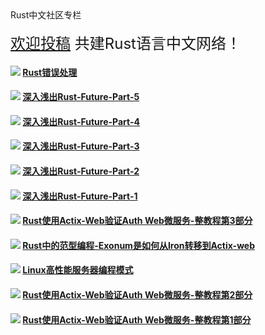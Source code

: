 <div id="lanmu">
    <div id="word">Rust中文社区专栏</div>
</div>
<br>
<div id="join" style="font-size: 1.5rem;"><a href="https://github.com/rustlang-cn/articles" target="_black">欢迎投稿</a> 共建Rust语言中文网络！</div>

<h4><img src="/imgs/rust.png"/>
<a href="/read/rust/2018/rust-error-handle.html">Rust错误处理</a></h4>

<h4><img src="/imgs/rust.png"/>
<a href="/read/rust/2018/深入浅出Rust-Future-Part-5.html">深入浅出Rust-Future-Part-5</a></h4>

<h4><img src="/imgs/rust.png"/>
<a href="/read/rust/2018/深入浅出Rust-Future-Part-4.html">深入浅出Rust-Future-Part-4</a></h4>

<h4><img src="/imgs/rust.png"/>
<a href="/read/rust/2018/深入浅出Rust-Future-Part-3.html">深入浅出Rust-Future-Part-3</a></h4>

<h4><img src="/imgs/rust.png"/>
<a href="/read/rust/2018/深入浅出Rust-Future-Part-2.html">深入浅出Rust-Future-Part-2</a></h4>

<h4><img src="/imgs/rust.png"/>
<a href="/read/rust/2018/深入浅出Rust-Future-Part-1.html">深入浅出Rust-Future-Part-1</a></h4>

<h4><img src="/imgs/rust.png"/>
<a href="/read/rust/2018/rust-use-actix-web-build-auth-micao-serive-3.html">Rust使用Actix-Web验证Auth Web微服务-整教程第3部分</a></h4>

<h4><img src="/imgs/rust.png"/>
<a href="/read/rust/2018/Rust中的范型编程-Exonum是如何从Iron转移到Actix-web.html">Rust中的范型编程-Exonum是如何从Iron转移到Actix-web</a></h4>

<h4><img src="/imgs/rust.png"/>
<a href="/read/rust/2018/Linux高性能服务器编程模式.html">Linux高性能服务器编程模式</a></h4>

<h4><img src="/imgs/rust.png"/>
<a href="/read/rust/2018/rust-use-actix-web-build-auth-micao-serive-2.html">Rust使用Actix-Web验证Auth Web微服务-整教程第2部分</a></h4>

<h4><img src="/imgs/rust.png"/>
<a href="/read/rust/2018/rust-use-actix-web-build-auth-micao-serive-1.html">Rust使用Actix-Web验证Auth Web微服务-整教程第1部分</a></h4>
